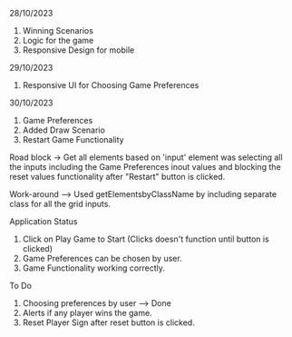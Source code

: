 28/10/2023

1. Winning Scenarios
2. Logic for the game
3. Responsive Design for mobile

29/10/2023

1. Responsive UI for Choosing Game Preferences

30/10/2023

1. Game Preferences
2. Added Draw Scenario
3. Restart Game Functionality

Road block -> Get all elements based on 'input' element was selecting all the inputs including the Game Preferences inout values and blocking the reset values functionality after "Restart" button is clicked.

Work-around --> Used getElementsbyClassName by including separate class for all the grid inputs.

Application Status

1. Click on Play Game to Start (Clicks doesn't function until button is clicked)
2. Game Preferences can be chosen by user.
3. Game Functionality working correctly.

To Do

1. Choosing preferences by user --> Done
2. Alerts if any player wins the game.
3. Reset Player Sign after reset button is clicked.

